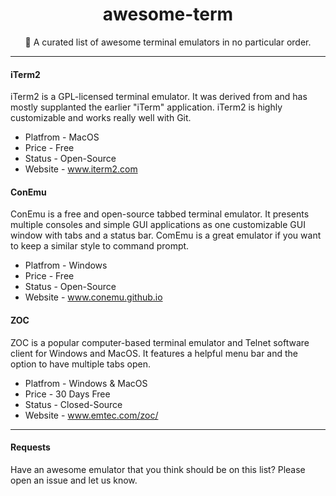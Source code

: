 <h1 align="center"> awesome-term </h1>
<p align="center"> 📡 A curated list of awesome terminal emulators in no particular order.</p>

---


#### iTerm2
iTerm2 is a GPL-licensed terminal emulator. It was derived from and has mostly supplanted the earlier "iTerm" application. iTerm2 is highly customizable and works really well with Git.

- Platfrom - MacOS
- Price - Free
- Status - Open-Source
- Website - www.iterm2.com

#### ConEmu
ConEmu is a free and open-source tabbed terminal emulator. It presents multiple consoles and simple GUI applications as one customizable GUI window with tabs and a status bar. ComEmu is a great emulator if you want to keep a similar style to command prompt.

- Platfrom - Windows
- Price - Free
- Status - Open-Source
- Website - www.conemu.github.io

#### ZOC
ZOC is a popular computer-based terminal emulator and Telnet software client for Windows and MacOS. It features a helpful menu bar and the option to have multiple tabs open.

- Platfrom - Windows & MacOS
- Price - 30 Days Free
- Status - Closed-Source
- Website - www.emtec.com/zoc/

----

#### Requests
Have an awesome emulator that you think should be on this list? Please open an issue and let us know.

